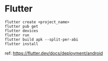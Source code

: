# Flutter

```
flutter create <project_name>
flutter pub get
flutter devices
flutter run
flutter build apk --split-per-abi
flutter install
```

ref: https://flutter.dev/docs/deployment/android
